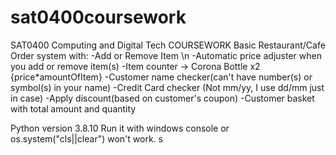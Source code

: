 # sat0400coursework
SAT0400 Computing and Digital Tech COURSEWORK
Basic Restaurant/Cafe Order system with:
-Add or Remove Item \n
-Automatic price adjuster when you add or remove item(s)
-Item counter -> Corona Bottle x2 {price*amountOfItem}
-Customer name checker(can't have number(s) or symbol(s) in your name)
-Credit Card checker (Not mm/yy, I use dd/mm just in case)
-Apply discount(based on customer's coupon)
-Customer basket with total amount and quantity

Python version 3.8.10
Run it with windows console or os.system("cls||clear") won't work.
s
